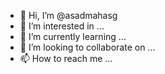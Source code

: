 - 👋 Hi, I’m @asadmahasg
- 👀 I’m interested in ...
- 🌱 I’m currently learning ...
- 💞️ I’m looking to collaborate on ...
- 📫 How to reach me ...

<!---
asadmahasg/asadmahasg is a ✨ special ✨ repository because its `README.md` (this file) appears on your GitHub profile.
You can click the Preview link to take a look at your changes.
--->
